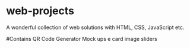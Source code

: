 # web-projects
A wonderful collection of web solutions with HTML, CSS, JavaScript etc.

#Contains
QR Code Generator 
Mock ups
e card
image sliders
